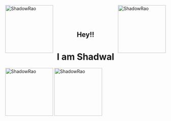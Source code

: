 <p>
  <img
    align="left"
    src="https://64.media.tumblr.com/1bdf8eece8956a5b9399cd65a26ee6ac/17b5b664dbfa869a-40/s500x750/9aa5a0872df52547109baf7ec3bc0afa67d0ce24.gif"
    width="150";
    alt="ShadowRao"
  />
  <img
    align="right"
    src="https://64.media.tumblr.com/1bdf8eece8956a5b9399cd65a26ee6ac/17b5b664dbfa869a-40/s500x750/9aa5a0872df52547109baf7ec3bc0afa67d0ce24.gif"
    width="150";
    alt="ShadowRao"
  />
</p>
<br><br><br>
<p>
    <h2 align="center">Hey!! </h2>
    <h1 align="center">I am Shadwal</h1>
</p>
<p>
    <img
        align="center"
        src="https://i.pinimg.com/originals/45/09/95/450995c409e44cfd55d293757ab7b4ca.gif"
        width="150";
        alt="ShadowRao"
    />
    <img
        align="center"
        src="https://2.bp.blogspot.com/-ibeBO4bm7Vs/Xl71xQqldDI/AAAAAAAWitw/MauHQMoxtgUMVt6wHB42zQFcORTuFLFjwCLcBGAsYHQ/s1600/AW4172178_00.gif"
        width="150";
        alt="ShadowRao"
    />
</p>

<!--

code - https://media.giphy.com/media/M9gbBd9nbDrOTu1Mqx/giphy.gif
https://i.pinimg.com/originals/45/09/95/450995c409e44cfd55d293757ab7b4ca.gif

https://2.bp.blogspot.com/-ibeBO4bm7Vs/Xl71xQqldDI/AAAAAAAWitw/MauHQMoxtgUMVt6wHB42zQFcORTuFLFjwCLcBGAsYHQ/s1600/AW4172178_00.gif

https://i.pinimg.com/originals/e4/26/70/e426702edf874b181aced1e2fa5c6cde.gif
https://i.gifer.com/origin/4b/4b8c5eafec0b9c329f30e897630fcab8.gif

**ShadowRao/ShadowRao** is a ✨ _special_ ✨ repository because its `README.md` (this file) appears on your GitHub profile.

Here are some ideas to get you started:

- 🔭 I’m currently working on ...
- 🌱 I’m currently learning ...
- 👯 I’m looking to collaborate on ...
- 🤔 I’m looking for help with ...
- 💬 Ask me about ...
- 📫 How to reach me: ...
- 😄 Pronouns: ...
- ⚡ Fun fact: ...
-->
